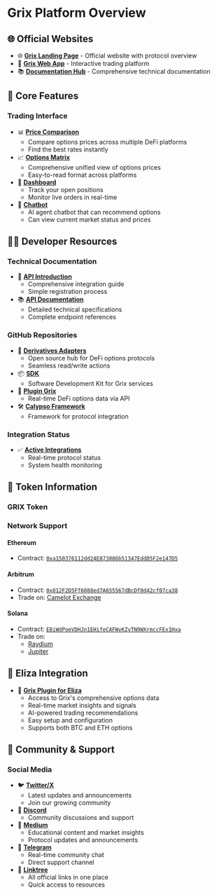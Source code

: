 # Grix Platform Overview

## 🌐 Official Websites

- 🌐 [**Grix Landing Page**](https://grix.finance) - Official website with protocol overview
- 📱 [**Grix Web App**](https://app.grix.finance) - Interactive trading platform
- 📚 [**Documentation Hub**](https://docs.grix.finance/gitbook) - Comprehensive technical documentation

## 🚀 Core Features

### Trading Interface

- 📊 [**Price Comparison**](https://app.grix.finance/prices?positionType=long&asset=ETH&optionType=call&tradeType=vanilla)
  - Compare options prices across multiple DeFi platforms
  - Find the best rates instantly
- 📈 [**Options Matrix**](https://app.grix.finance/optionsMatrix?asset=BTC&optionType=call)
  - Comprehensive unified view of options prices
  - Easy-to-read format across platforms
- 📱 [**Dashboard**](https://app.grix.finance/orders?positionsTableType=Positions&ordersTableType=LiveOrders)
  - Track your open positions
  - Monitor live orders in real-time
- 🤖 [**Chatbot**](https://app.grix.finance/chat)
  - AI agent chatbot that can recommend options
  - Can view current market status and prices

## 👨‍💻 Developer Resources

### Technical Documentation

- 📖 [**API Introduction**](https://github.com/grixprotocol/defi-options-hub/blob/main/api/README.md)
  - Comprehensive integration guide
  - Simple registration process
- 📚 [**API Documentation**](https://grix.apidocumentation.com)
  - Detailed technical specifications
  - Complete endpoint references

### GitHub Repositories

- 🔄 [**Derivatives Adapters**](https://github.com/grixprotocol/derivatives-adapters)
  - Open source hub for DeFi options protocols
  - Seamless read/write actions
- 📦 [**SDK**](https://github.com/grixprotocol/sdk)
  - Software Development Kit for Grix services
- 🔌 [**Plugin Grix**](https://github.com/grixprotocol/plugin-grix)
  - Real-time DeFi options data via API
- 🛠️ [**Calypso Framework**](https://github.com/grixprotocol/calypso-framework)
  - Framework for protocol integration

### Integration Status

- ✅ [**Active Integrations**](https://app.grix.finance/status)
  - Real-time protocol status
  - System health monitoring

## 💎 Token Information

### GRIX Token

### Network Support

#### Ethereum

- Contract: [`0xa150376112dd24E873086b51347EddD5F2e147D5`](https://etherscan.io/token/0xa150376112dd24E873086b51347EddD5F2e147D5)

#### Arbitrum

- Contract: [`0x812F2D5Ff6088ed7A655567dBcDf0d42cf07ca38`](https://arbiscan.io/token/0x812F2D5Ff6088ed7A655567dBcDf0d42cf07ca38)
- Trade on: [Camelot Exchange](https://app.camelot.exchange/?token2=0x812F2D5Ff6088ed7A655567dBcDf0d42cf07ca38&swap=v2)

#### Solana

- Contract: [`E8iWdPoeVDHJn1EHifeCAFWvKZyTN9WXrmccFEx1Hxa`](https://solscan.io/token/E8iWdPoeVDHJn1EHifeCAFWvKZyTN9WXrmccFEx1Hxa)
- Trade on:
  - [Raydium](https://raydium.io/swap/?outputMint=E8iWdPoeVDHJn1EHifeCAFWvKZyTN9WXrmccFEx1Hxa&inputMint=sol)
  - [Jupiter](https://jup.ag/swap/SOL-E8iWdPoeVDHJn1EHifeCAFWvKZyTN9WXrmccFEx1Hxa)

## 🤖 Eliza Integration

- 🔌 [**Grix Plugin for Eliza**](https://github.com/grixprotocol/plugin-grix)
  - Access to Grix's comprehensive options data
  - Real-time market insights and signals
  - AI-powered trading recommendations
  - Easy setup and configuration
  - Supports both BTC and ETH options

## 🤝 Community & Support

### Social Media

- 🐦 [**Twitter/X**](https://x.com/GrixFinance)
  - Latest updates and announcements
  - Join our growing community
- 💬 [**Discord**](https://t.co/YPGAhKlcUV)
  - Community discussions and support
- 📝 [**Medium**](https://medium.com/@grixfinance)
  - Educational content and market insights
  - Protocol updates and announcements
- 📱 [**Telegram**](https://t.me/grixfinance)
  - Real-time community chat
  - Direct support channel
- 🌳 [**Linktree**](https://linktr.ee/grixfinance)
  - All official links in one place
  - Quick access to resources
